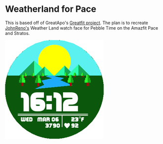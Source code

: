 # Weatherland for Pace

This is based off of GreatApo's [Greatfit project](https://github.com/GreatApo/GreatFit). The plan is to recreate [JohnReno's](https://reno.watch/) Weather Land watch face for Pebble Time on the Amazfit Pace and Stratos.

![Watchface Preview](app/src/main/res/drawable-nodpi/preview.png)